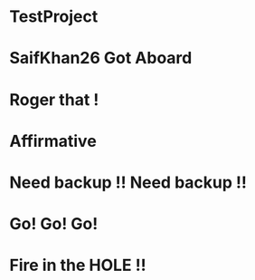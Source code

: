 # TestProject
# SaifKhan26 Got Aboard
# Roger that !
# Affirmative
# Need backup !! Need backup !!
# Go! Go! Go!
# Fire in the HOLE !!
